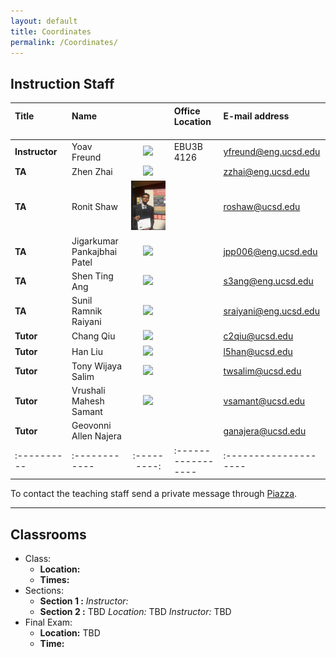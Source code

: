 ```yaml
---
layout: default
title: Coordinates
permalink: /Coordinates/
---
```



## Instruction Staff ##

| **Title**  &nbsp;&nbsp;&nbsp;&nbsp;&nbsp;&nbsp;&nbsp;&nbsp;&nbsp;&nbsp;&nbsp;&nbsp;&nbsp;&nbsp;&nbsp;&nbsp;&nbsp;&nbsp;&nbsp;&nbsp;  |  **Name**  &nbsp;&nbsp;&nbsp;&nbsp;&nbsp;&nbsp;&nbsp;&nbsp;&nbsp;&nbsp;&nbsp;&nbsp;&nbsp;&nbsp;&nbsp; |        | **Office Location** &nbsp;&nbsp;&nbsp;&nbsp;&nbsp;&nbsp;&nbsp; | **E-mail address** &nbsp;&nbsp;&nbsp;&nbsp;&nbsp;&nbsp;&nbsp;&nbsp;&nbsp;&nbsp;&nbsp;&nbsp;&nbsp;&nbsp; |
|:----------|:------------|:---------:|:-----------------|:----------------------|
|  **Instructor**	| Yoav Freund		| ![](/images/2010yoav2.png) | EBU3B 4126	|  yfreund@eng.ucsd.edu 	|
| **TA**		| Zhen Zhai		| ![](/images/Zhen.jpg)	|  	| zzhai@eng.ucsd.edu	|
| **TA**		| Ronit Shaw		| ![](/images/Ronit_Shaw.png)	|  	| roshaw@ucsd.edu	|
| **TA**		| Jigarkumar Pankajbhai Patel		| ![](/images/Jigar.jpg)	|  	| jpp006@eng.ucsd.edu	|
| **TA**		| Shen Ting Ang		| ![](/images/Shen.jpg)	|  	| s3ang@eng.ucsd.edu	|
| **TA**		| Sunil Ramnik Raiyani		| ![](/images/Sunil.jpg)	|  	| sraiyani@eng.ucsd.edu	|
| **Tutor**		| Chang Qiu		| ![](/images/Chang.jpg)	|  	| c2qiu@ucsd.edu	|
| **Tutor**		| Han Liu		| ![](/images/Han.jpg)	| 	| l5han@ucsd.edu	|
| **Tutor**		| Tony Wijaya Salim		| ![](/images/Tony.jpg)	| 	| twsalim@ucsd.edu	|
| **Tutor**		| Vrushali Mahesh Samant		| ![](/images/Vrushali.jpg)	| 	| vsamant@ucsd.edu	|
| **Tutor**		| Geovonni Allen Najera		| |  	| ganajera@ucsd.edu	|
|:----------|:------------|:---------:|:-----------------|:--------------------|:----------------------|


To contact the teaching staff send a private message through [Piazza](https://piazza.com/ucsd/fall2014/cse103/).

-------------------
## Classrooms ##

* Class:
	* **Location:**
	* **Times:**
* Sections:
	* **Section 1 :**
        *Instructor:*
	* **Section 2 :** TBD *Location:* TBD
        *Instructor:* TBD
* Final Exam:
	* **Location:** TBD
	* **Time:**
